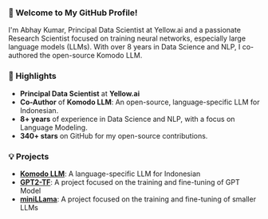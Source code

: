 ### 👋 Welcome to My GitHub Profile!

I'm Abhay Kumar, Principal Data Scientist at Yellow.ai and a passionate Research Scientist focused on training neural networks, especially large language models (LLMs). With over 8 years in Data Science and NLP, I co-authored the open-source Komodo LLM.


### 🌟 Highlights

- **Principal Data Scientist** at **Yellow.ai**
- **Co-Author** of **Komodo LLM**: An open-source, language-specific LLM for Indonesian.
- **8+ years** of experience in Data Science and NLP, with a focus on Language Modeling.
- **340+ stars** on GitHub for my open-source contributions.


### 💡 Projects

- [**Komodo LLM**](https://arxiv.org/abs/2403.09362): A language-specific LLM for Indonesian
- [**GPT2-TF**](https://github.com/akanyaani/gpt-2-tensorflow2.0): A project focused on the training and fine-tuning of GPT Model
- [**miniLLama**](https://github.com/akanyaani/miniLLAMA): A project focused on the training and fine-tuning of smaller LLMs



